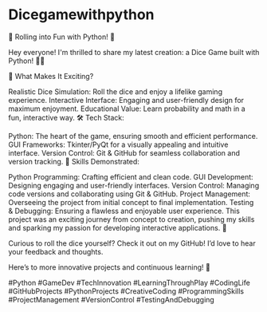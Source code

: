 # Dicegamewithpython
🎲 Rolling into Fun with Python! 🎲

Hey everyone! I'm thrilled to share my latest creation: a Dice Game built with Python! 🐍🎉

🧩 What Makes It Exciting?

Realistic Dice Simulation: Roll the dice and enjoy a lifelike gaming experience.
Interactive Interface: Engaging and user-friendly design for maximum enjoyment.
Educational Value: Learn probability and math in a fun, interactive way.
🛠️ Tech Stack:

Python: The heart of the game, ensuring smooth and efficient performance.
GUI Frameworks: Tkinter/PyQt for a visually appealing and intuitive interface.
Version Control: Git & GitHub for seamless collaboration and version tracking.
🔧 Skills Demonstrated:

Python Programming: Crafting efficient and clean code.
GUI Development: Designing engaging and user-friendly interfaces.
Version Control: Managing code versions and collaborating using Git & GitHub.
Project Management: Overseeing the project from initial concept to final implementation.
Testing & Debugging: Ensuring a flawless and enjoyable user experience.
This project was an exciting journey from concept to creation, pushing my skills and sparking my passion for developing interactive applications. 🌟

Curious to roll the dice yourself? Check it out on my GitHub! I’d love to hear your feedback and thoughts.

Here’s to more innovative projects and continuous learning! 🚀

#Python #GameDev #TechInnovation #LearningThroughPlay #CodingLife #GitHubProjects #PythonProjects #CreativeCoding #ProgrammingSkills #ProjectManagement #VersionControl #TestingAndDebugging

